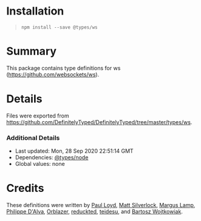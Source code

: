 # Installation
> `npm install --save @types/ws`

# Summary
This package contains type definitions for ws (https://github.com/websockets/ws).

# Details
Files were exported from https://github.com/DefinitelyTyped/DefinitelyTyped/tree/master/types/ws.

### Additional Details
 * Last updated: Mon, 28 Sep 2020 22:51:14 GMT
 * Dependencies: [@types/node](https://npmjs.com/package/@types/node)
 * Global values: none

# Credits
These definitions were written by [Paul Loyd](https://github.com/loyd), [Matt Silverlock](https://github.com/elithrar), [Margus Lamp](https://github.com/mlamp), [Philippe D'Alva](https://github.com/TitaneBoy), [Orblazer](https://github.com/orblazer), [reduckted](https://github.com/reduckted), [teidesu](https://github.com/teidesu), and [Bartosz Wojtkowiak](https://github.com/wojtkowiak).
